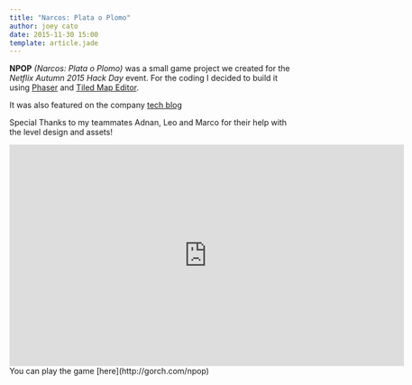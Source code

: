 ```yaml
---
title: "Narcos: Plata o Plomo"
author: joey cato
date: 2015-11-30 15:00
template: article.jade
---
```


**NPOP** *(Narcos: Plata o Plomo)* was a small game project we created for the *Netflix Autumn 2015 Hack Day* event. For
the coding I decided to build it using [Phaser](http://phaser.io) and [Tiled Map Editor](http://www.mapeditor.org/). 

<span class="more"></span>

It was also featured on the company [tech blog](http://techblog.netflix.com/2015/11/netflix-hack-day-autumn-2015.html)

Special Thanks to my teammates Adnan, Leo and Marco for their help with the level design and assets!


<iframe width="700" height="393" src="https://www.youtube.com/embed/fL-y-2gr0ao" frameborder="0" gesture="media" allow="encrypted-media" allowfullscreen></iframe>

<br>
You can play the game [here](http://gorch.com/npop)

